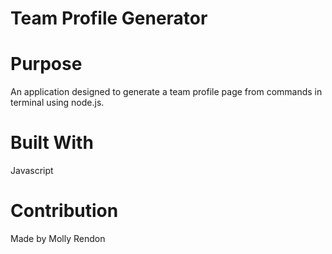 # Team Profile Generator

# Purpose

An application designed to generate a team profile page from commands in terminal using node.js.

# Built With

Javascript

# Contribution

Made by Molly Rendon
